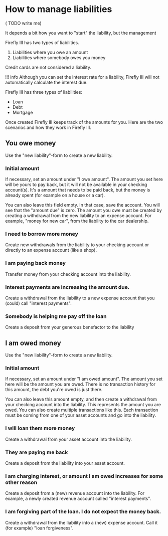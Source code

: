 # How to manage liabilities

( TODO write me)

It depends a bit how you want to "start" the liability, but the management


Firefly III has two types of liabilities.

1. Liabilities where you owe an amount
2. Liabilities where somebody owes you money

Credit cards are not considered a liability.


!!! info
Although you can set the interest rate for a liability, Firefly III will not automatically calculate the interest due.

Firefly III has three types of liabilities:

- Loan
- Debt
- Mortgage

Once created Firefly III keeps track of the amounts for you. Here are the two scenarios and how they work in Firefly III.

## You owe money

Use the "new liability"-form to create a new liability.

### Initial amount

If necessary, set an amount under "I owe amount". The amount you set here will be yours to pay back, but it will not be available in your checking account(s). It's a amount that needs to be paid back, but the money is already spent (for example on a house or a car).

You can also leave this field empty. In that case, save the account. You will see that the "amount due" is zero. The amount you owe must be created by creating a withdrawal from the new liability to an expense account. For example, "money for new car", from the liability to the car dealership.

### I need to borrow more money

Create new withdrawals from the liability to your checking account or directly to an expense account (like a shop).

### I am paying back money

Transfer money from your checking account into the liability.

### Interest payments are increasing the amount due.

Create a withdrawal from the liability to a new expense account that you (could) call "interest payments".

### Somebody is helping me pay off the loan

Create a deposit from your generous benefactor to the liability

## I am owed money

Use the "new liability"-form to create a new liability.

### Initial amount

If necessary, set an amount under "I am owed amount". The amount you set here will be the amount you are owed. There is no transaction history for this amount, the debt you're owed is just there.

You can also leave this amount empty, and then create a withdrawal from your checking account into the liability. This represents the amount you are owed. You can also create multiple transactions like this. Each transaction must be coming from one of your asset accounts and go into the liability.

### I will loan them more money

Create a withdrawal from your asset account into the liability.

### They are paying me back

Create a deposit from the liability into your asset account.

### I am charging interest, or amount I am owed increases for some other reason

Create a deposit from a (new) revenue account into the liability. For example, a newly created revenue account called "interest payments".

### I am forgiving part of the loan. I do not expect the money back.

Create a withdrawal from the liability into a (new) expense account. Call it (for example) "loan forgiveness".
